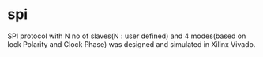 # spi
SPI protocol with N no of slaves(N : user defined) and 4 modes(based on lock Polarity and Clock Phase) was designed and simulated in Xilinx Vivado.
